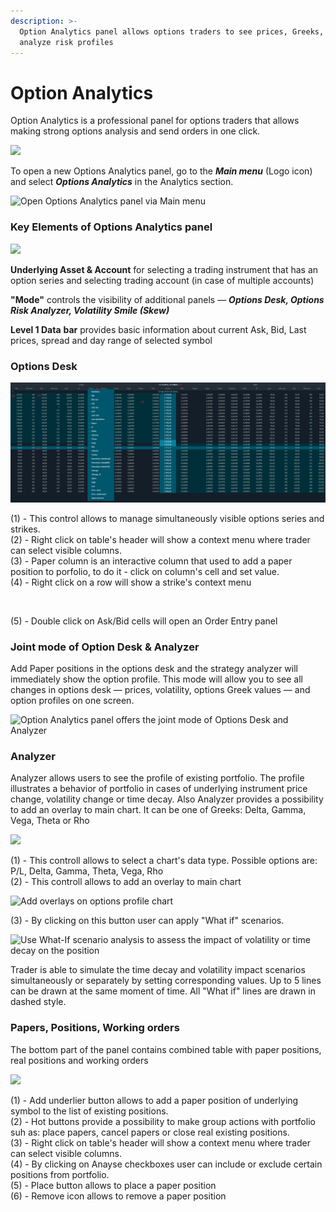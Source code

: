 ```yaml
---
description: >-
  Option Analytics panel allows options traders to see prices, Greeks, build and
  analyze risk profiles
---
```


# Option Analytics

Option Analytics is a professional panel for options traders that allows making strong options analysis and send orders in one click.&#x20;

![](../.gitbook/assets/options.png)

To open a new Options Analytics panel, go to the _**Main menu**_ (Logo icon) and select _**Options Analytics**_ in the Analytics section.

![Open Options Analytics panel via Main menu](../.gitbook/assets/options-analytics-how-to-launch.png)

### Key Elements of Options Analytics panel

![](../.gitbook/assets/optionanalytics.png)

**Underlying Asset & Account** for selecting a trading instrument that has an option series and selecting  trading account (in case of multiple accounts)

**"Mode"** controls the visibility of additional panels — _**Options Desk, Options Risk Analyzer, Volatility Smile (Skew)**_

**Level 1 Data** **bar** provides basic information about current Ask, Bid, Last prices, spread and day range of selected symbol

### **Options Desk**

![](<../.gitbook/assets/image (1) (1) (1) (1) (1) (1) (1) (1) (1) (1) (1) (1) (1) (1) (1) (1) (1) (1) (1).png>)

(1) - This control allows to manage simultaneously visible options series and strikes.\
(2) - Right click on table's header will show a context menu where trader can select visible columns.\
(3) - Paper column is an interactive column that used to add a paper position to porfolio, to do it - click on column's cell and set value.\
(4) - Right click on a row will show a strike's context menu

<div align="left">

<img src="../.gitbook/assets/image (6) (1) (1).png" alt="">

</div>

(5) - Double click on Ask/Bid cells will open an Order Entry panel

### **Joint mode of Option Desk & Analyzer**

Add Paper positions in the options desk and the strategy analyzer will immediately show the option profile. This mode will allow you to see all changes in options desk — prices, volatility, options Greek values — and option profiles on one screen.

![Option Analytics panel offers the joint mode of Options Desk and Analyzer](../.gitbook/assets/deskanalyzer.gif)

### **Analyzer**

Analyzer allows users to see the profile of existing portfolio. The profile illustrates a behavior of portfolio in cases of underlying instrument price change, volatility change or time decay.  Also Analyzer provides a possibility to add an overlay to main chart. It can be one of Greeks: Delta, Gamma, Vega, Theta or Rho

![](<../.gitbook/assets/image (33) (1).png>)

(1) - This controll allows to select a chart's data type. Possible options are: P/L, Delta, Gamma, Theta, Vega, Rho \
(2) - This controll allows to add an overlay to main chart&#x20;

![Add overlays on options profile chart](../.gitbook/assets/options-overlay.gif)

(3) - By clicking on this button user can apply "What if" scenarios.&#x20;

![Use What-If scenario analysis to assess the impact of volatility or time decay on the position](../.gitbook/assets/what-if-analysis.png)

Trader is able to simulate the time decay and volatility impact scenarios simultaneously or separately by setting corresponding values. Up to 5 lines can be drawn at the same moment of time. All "What if" lines are drawn in dashed style.

### **Papers, Positions, Working orders**

The bottom part of the panel contains combined table with paper positions, real positions and working orders

![](<../.gitbook/assets/image (39) (1).png>)

&#x20;(1) - Add underlier button allows to add a paper position of underlying symbol to the list of existing positions.\
(2) - Hot buttons provide a possibility to make group actions with portfolio suh as: place papers, cancel papers or close real existing positions.\
(3) - Right click on table's header will show a context menu where trader can select visible columns.\
(4) - By clicking on Anayse checkboxes user can include or exclude certain positions from portfolio.\
(5) - Place button allows to place a paper position\
(6) - Remove icon allows to remove a paper position
